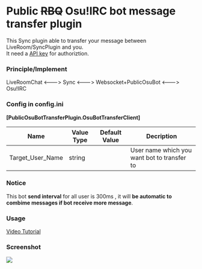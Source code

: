 # Public ~~RBQ~~ Osu!IRC bot message transfer plugin
This Sync plugin able to transfer your message between LiveRoom/SyncPlugin and you.<br/> It need a [API key](http://mikirasora.moe/account/api) for authoriztion.

### Principle/Implement

LiveRoomChat <---> Sync <---> Websocket+PublicOsuBot <---> Osu!IRC

### Config in config.ini
**[PublicOsuBotTransferPlugin.OsuBotTransferClient]** <br/>

Name|Value Type|Default Value|Decription
---|---|---|---
Target_User_Name|string||User name which you want bot to transfer to|

### Notice
This bot **send interval** for all user is 300ms , it will **be automatic to combime messages if bot receive more message**.

### Usage
[Video Tutorial](https://puu.sh/AOACO/056147cb4a.mp4)

### Screenshot
![](https://puu.sh/AMSQs/8a5ae9523c.png)
